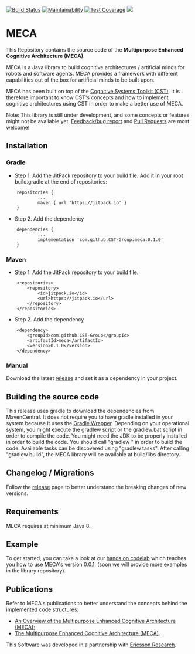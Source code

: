 [![Build Status](https://travis-ci.org/CST-Group/meca.svg?branch=master)](https://travis-ci.org/CST-Group/meca) [![Maintainability](https://api.codeclimate.com/v1/badges/c24e46ebcdc9aa6a035e/maintainability)](https://codeclimate.com/github/CST-Group/meca/maintainability) [![Test Coverage](https://api.codeclimate.com/v1/badges/c24e46ebcdc9aa6a035e/test_coverage)](https://codeclimate.com/github/CST-Group/meca/test_coverage)
[![](https://jitpack.io/v/CST-Group/meca.svg?label=Release)](https://jitpack.io/#CST-Group/meca)

# MECA
This Repository contains the source code of the **Multipurpose Enhanced Cognitive Architecture (MECA)**.

MECA is a Java library to build cognitive architectures / artificial minds for robots and software agents. MECA provides a framework with different capabilities out of the box for artificial minds to be built upon.

MECA has been built on top of the [Cognitive Systems Toolkit (CST)](https://github.com/CST-Group/cst). It is therefore important to know CST's concepts and how to implement cognitive architectures using CST in order to make a better use of MECA.

Note: This library is still under development, and some concepts or features might not be available yet. [Feedback/bug report](https://github.com/CST-Group/meca/issues) and [Pull Requests](https://github.com/CST-Group/meca/pulls) are most welcome!

## Installation

### Gradle

- Step 1. Add the JitPack repository to your build file. Add it in your root build.gradle at the end of repositories:

```
	repositories {
			...
			maven { url 'https://jitpack.io' }
	}
```

- Step 2. Add the dependency

```
	dependencies {
            ...
            implementation 'com.github.CST-Group:meca:0.1.0'
	}
```

### Maven

- Step 1. Add the JitPack repository to your build file.

```
	<repositories>
		<repository>
		    <id>jitpack.io</id>
		    <url>https://jitpack.io</url>
		</repository>
	</repositories>
```

- Step 2. Add the dependency

```
	<dependency>
	    <groupId>com.github.CST-Group</groupId>
	    <artifactId>meca</artifactId>
	    <version>0.1.0</version>
	</dependency>
```

### Manual

Download the latest [release](https://github.com/CST-Group/meca/releases) and set it as a dependency in your project.

## Building the source code

This release uses gradle to download the dependencies from MavenCentral. It does not require you to have gradle installed in your system because it uses the [Gradle Wrapper](https://docs.gradle.org/current/userguide/gradle_wrapper.html). Depending on your operational system, you might execute the gradlew script or the gradlew.bat script in order to compile the code. You might need the JDK to be properly installed in order to build the code. You should call "gradlew <task>" in order to build the code. Available tasks can be discovered using "gradlew tasks". After calling "gradlew build", the MECA library will be available at build/libs directory.

## Changelog / Migrations

Follow the [release](https://github.com/CST-Group/meca/releases) page to better understand the breaking changes of new versions.

## Requirements

MECA requires at minimum Java 8.

## Example

To get started, you can take a look at our [hands on codelab](https://github.com/CST-Group/codelab-meca) which teaches you how to use MECA's version 0.0.1. (soon we will provide more examples in the library repository).

## Publications

Refer to  MECA's publications to better understand the concepts behind the implemented code structures:

- [An Overview of the Multipurpose Enhanced Cognitive Architecture (MECA)](https://doi.org/10.1016/j.procs.2018.01.025);
- [The Multipurpose Enhanced Cognitive Architecture (MECA)](https://doi.org/10.1016/j.bica.2017.09.006).

&NewLine;

&NewLine;

This Software was developed in a partnership with [Ericsson Research](https://github.com/EricssonResearch).
